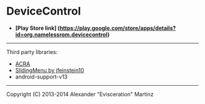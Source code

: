 DeviceControl
===============================

* **[Play Store link] (https://play.google.com/store/apps/details?id=org.namelessrom.devicecontrol)**

---

Third party libraries:

* [ACRA](https://github.com/ACRA/acra)
* [SlidingMenu by jfeinstein10](https://github.com/jfeinstein10/slidingmenu)
* android-support-v13

---

Copyright (C) 2013-2014 Alexander "Evisceration" Martinz
